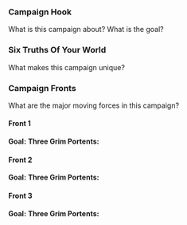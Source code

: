 ---
---
### Campaign Hook
What is this campaign about? What is the goal?

### Six Truths Of Your World
What makes this campaign unique?

### Campaign Fronts
What are the major moving forces in this campaign?

#### Front 1
**Goal:**
**Three Grim Portents:**

#### Front 2
**Goal:**
**Three Grim Portents:**

#### Front 3
**Goal:**
**Three Grim Portents:**